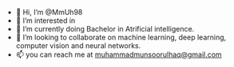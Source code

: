 - 👋 Hi, I’m @MmUh98
- 👀 I’m interested in 
- 🌱 I’m currently doing Bachelor in Atrificial intelligence.
- 💞️ I’m looking to collaborate on machine learning, deep learning, computer vision and neural networks.
- 📫 you can reach me at muhammadmunsoorulhaq@gmail.com

<!---
MmUh98/MmUh98 is a ✨ special ✨ repository because its `README.md` (this file) appears on your GitHub profile.
You can click the Preview link to take a look at your changes.
--->
